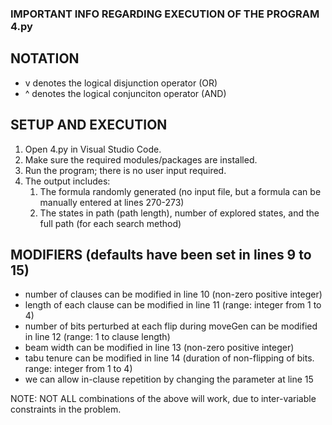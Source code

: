 ### IMPORTANT INFO REGARDING EXECUTION OF THE PROGRAM 4.py

## NOTATION
* v denotes the logical disjunction operator (OR)
* ^ denotes the logical conjunciton operator (AND)

## SETUP AND EXECUTION
1. Open 4.py in Visual Studio Code.
2. Make sure the required modules/packages are installed.
3. Run the program; there is no user input required.
4. The output includes:
   1. The formula randomly generated (no input file, but a formula can be manually entered at lines 270-273)
   2. The states in path (path length), number of explored states, and the full path (for each search method)

## MODIFIERS (defaults have been set in lines 9 to 15)
* number of clauses can be modified in line 10 (non-zero positive integer)
* length of each clause can be modified in line 11 (range: integer from 1 to 4)
* number of bits perturbed at each flip during moveGen can be modified in line 12 (range: 1 to clause length)
* beam width can be modified in line 13 (non-zero positive integer)
* tabu tenure can be modified in line 14 (duration of non-flipping of bits. range: integer from 1 to 4)
* we can allow in-clause repetition by changing the parameter at line 15
  
NOTE: NOT ALL combinations of the above will work, due to inter-variable constraints in the problem.